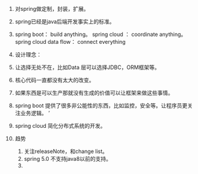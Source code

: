 1. 对spring做定制，封装，扩展。      
2. spring已经是java后端开发事实上的标准。       
3. spring boot： build anything。  spring cloud ： coordinate anything。  spring cloud data flow： connect everything           
4. 设计理念：      
  1. 让选择无处不在，比如Data 层可以选择JDBC，ORM框架等。          
  
  
5. 核心代码一直都没有太大的改变。     
6. 如果东西是可以生产那就没有生成的价值可以让框架来做这些事情。  
7. spring boot 提供了很多非公能性的东西，比如监控，安全等。让程序员更关注业务逻辑。       ’
8. spring cloud 简化分布式系统的开发。  
9. 趋势           
   1. 关注releaseNote，和change list。       
   2. spring 5.0 不支持java8以前的支持。       
   3. 
